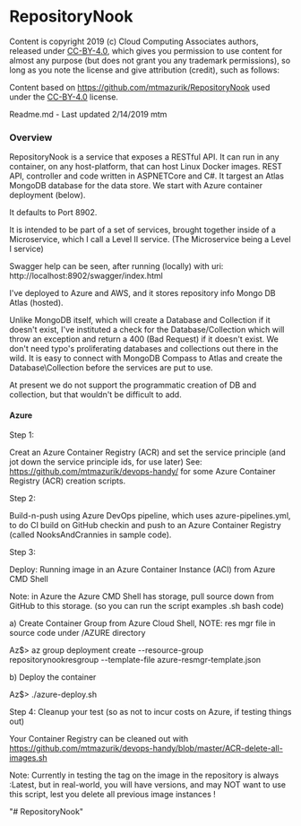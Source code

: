 ﻿RepositoryNook
==============

Content is copyright 2019 (c) Cloud Computing Associates authors, released under [CC-BY-4.0](https://creativecommons.org/licenses/by/4.0/), which gives you permission to use content for almost any purpose (but does not grant you any trademark permissions), so long as you note the license and give attribution (credit), such as follows:


Content based on https://github.com/mtmazurik/RepositoryNook used under the [CC-BY-4.0](https://creativecommons.org/licenses/by/4.0/) license.

Readme.md - Last updated 2/14/2019 mtm

### Overview
RepositoryNook is a service that exposes a RESTful API. It can run in any container, on any host-platform, that can host Linux Docker images.
REST API, controller and code written in ASPNETCore and C#.  It targest an Atlas MongoDB database for the data store.
We start with Azure container deployment (below).

It defaults to Port 8902.  

It is intended to be part of a set of services, brought together inside of a Microservice, which I call a Level II service. (The Microservice being a Level I service)

Swagger help can be seen, after running (locally) with uri: http://localhost:8902/swagger/index.html

I've deployed to Azure and AWS, and it stores repository info Mongo DB Atlas (hosted).

Unlike MongoDB itself, which will create a Database and Collection if it doesn't exist, I've instituted a check for the Database/Collection which
will throw an exception and return a 400 (Bad Request) if it doesn't exist.   We don't need typo's proliferating databases and collections out there in the wild.
It is easy to connect with MongoDB Compass to Atlas and create the Database\Collection before the services are put to use.

At present we do not support the programmatic creation of DB and collection, but that wouldn't be difficult to add.

#### Azure 
Step 1:

Creat an Azure Container Registry (ACR) and set the service principle (and jot down the service principle ids, for use later)
See: https://github.com/mtmazurik/devops-handy/  for some Azure Container Registry (ACR) creation scripts.

Step 2:

Build-n-push using Azure DevOps pipeline, which uses azure-pipelines.yml, to do CI build on GitHub checkin and push to an Azure Container Registry (called NooksAndCrannies in sample code).

Step 3:

Deploy:  Running image in an Azure Container Instance (ACI) from Azure CMD Shell

Note: in Azure the Azure CMD Shell has storage, pull source down from GitHub to this storage.
(so you can run the script examples .sh bash code)

a) Create Container Group from Azure Cloud Shell, NOTE: res mgr file in source code under /AZURE directory

Az$> az group deployment create --resource-group repositorynookresgroup --template-file azure-resmgr-template.json

b) Deploy the container

Az$> ./azure-deploy.sh     

Step 4:  Cleanup your test   (so as not to incur costs on Azure, if testing things out)

Your Container Registry can be cleaned out with https://github.com/mtmazurik/devops-handy/blob/master/ACR-delete-all-images.sh

Note: Currently in testing the tag on the image in the repository is always :Latest, but in real-world, you will have
versions, and may NOT want to use this script, lest you delete all previous image instances !

 




"# RepositoryNook" 
